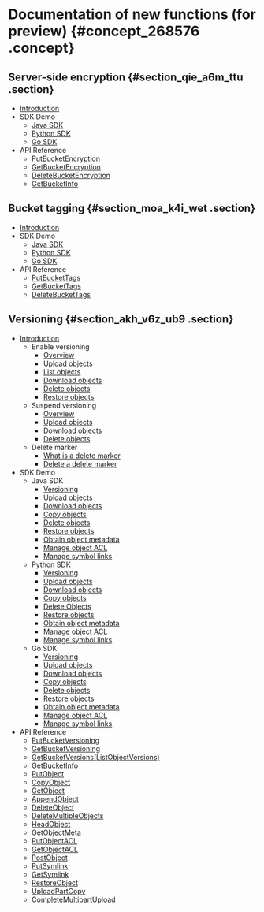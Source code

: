 # Documentation of new functions \(for preview\) {#concept_268576 .concept}

## Server-side encryption {#section_qie_a6m_ttu .section}

-   [Introduction](https://www.alibabacloud.com/help/doc-detail/119320.html)
-   SDK Demo
    -   [Java SDK](https://www.alibabacloud.com/help/doc-detail/119227.html)
    -   [Python SDK](https://www.alibabacloud.com/help/doc-detail/119225.html)
    -   [Go SDK](https://www.alibabacloud.com/help/doc-detail/119226.html)
-   API Reference
    -   [PutBucketEncryption](https://www.alibabacloud.com/help/doc-detail/119236.html)
    -   [GetBucketEncryption](https://www.alibabacloud.com/help/doc-detail/119237.html)
    -   [DeleteBucketEncryption](https://www.alibabacloud.com/help/doc-detail/119238.html)
    -   [GetBucketInfo](https://www.alibabacloud.com/help/doc-detail/119249.html)

## Bucket tagging {#section_moa_k4i_wet .section}

-   [Introduction](https://www.alibabacloud.com/help/zh/doc-detail/119637.html)
-   SDK Demo
    -   [Java SDK](https://www.alibabacloud.com/help/doc-detail/119254.html)
    -   [Python SDK](https://www.alibabacloud.com/help/doc-detail/119256.html)
    -   [Go SDK](https://www.alibabacloud.com/help/doc-detail/119259.html)
-   API Reference
    -   [PutBucketTags](https://www.alibabacloud.com/help/doc-detail/119262.html)
    -   [GetBucketTags](https://www.alibabacloud.com/help/doc-detail/119263.html)
    -   [DeleteBucketTags](https://www.alibabacloud.com/help/doc-detail/119264.html)

## Versioning {#section_akh_v6z_ub9 .section}

-   [Introduction](https://www.alibabacloud.com/help/doc-detail/119296.htm) 
    -   Enable versioning
        -   [Overview](https://www.alibabacloud.com/help/doc-detail/119298.htm)
        -   [Upload objects](https://www.alibabacloud.com/help/doc-detail/119322.htm)
        -   [List objects](https://www.alibabacloud.com/help/doc-detail/119323.htm)
        -   [Download objects](https://www.alibabacloud.com/help/doc-detail/119324.htm)
        -   [Delete objects](https://www.alibabacloud.com/help/doc-detail/119325.htm)
        -   [Restore objects](https://www.alibabacloud.com/help/doc-detail/119326.htm)
    -   Suspend versioning
        -   [Overview](https://www.alibabacloud.com/help/doc-detail/119358.htm)
        -   [Upload objects](https://www.alibabacloud.com/help/doc-detail/119359.htm)
        -   [Download objects](https://www.alibabacloud.com/help/doc-detail/119360.htm)
        -   [Delete objects](https://www.alibabacloud.com/help/doc-detail/119361.htm)
    -   Delete marker
        -   [What is a delete marker](https://www.alibabacloud.com/help/doc-detail/119363.htm)
        -   [Delete a delete marker](https://www.alibabacloud.com/help/doc-detail/119364.htm)
-   SDK Demo
    -   Java SDK
        -   [Versioning](https://www.alibabacloud.com/help/doc-detail/119304.htm)
        -   [Upload objects](https://www.alibabacloud.com/help/doc-detail/119306.htm)
        -   [Download objects](https://www.alibabacloud.com/help/doc-detail/119307.htm)
        -   [Copy objects](https://www.alibabacloud.com/help/doc-detail/119308.htm)
        -   [Delete objects](https://www.alibabacloud.com/help/doc-detail/119309.htm)
        -   [Restore objects](https://www.alibabacloud.com/help/doc-detail/119310.htm)
        -   [Obtain object metadata](https://www.alibabacloud.com/help/doc-detail/119311.htm)
        -   [Manage object ACL](https://www.alibabacloud.com/help/doc-detail/119312.htm)
        -   [Manage symbol links](https://www.alibabacloud.com/help/doc-detail/119313.htm)
    -   Python SDK
        -   [Versioning](https://www.alibabacloud.com/help/doc-detail/119331.htm)
        -   [Upload objects](https://www.alibabacloud.com/help/doc-detail/119342.htm)
        -   [Download objects](https://www.alibabacloud.com/help/doc-detail/119341.htm)
        -   [Copy objects](https://www.alibabacloud.com/help/doc-detail/119340.htm)
        -   [Delete Objects](https://www.alibabacloud.com/help/doc-detail/119339.htm)
        -   [Restore objects](https://www.alibabacloud.com/help/doc-detail/119338.htm)
        -   [Obtain object metadata](https://www.alibabacloud.com/help/doc-detail/119337.htm)
        -   [Manage object ACL](https://www.alibabacloud.com/help/doc-detail/119336.htm)
        -   [Manage symbol links](https://www.alibabacloud.com/help/doc-detail/119335.htm)
    -   Go SDK
        -   [Versioning](https://www.alibabacloud.com/help/doc-detail/119346.htm)
        -   [Upload objects](https://www.alibabacloud.com/help/doc-detail/119355.htm)
        -   [Download objects](https://www.alibabacloud.com/help/doc-detail/119354.htm)
        -   [Copy objects](https://www.alibabacloud.com/help/doc-detail/119353.htm)
        -   [Delete objects](https://www.alibabacloud.com/help/doc-detail/119352.htm)
        -   [Restore objects](https://www.alibabacloud.com/help/doc-detail/119351.htm)
        -   [Obtain object metadata](https://www.alibabacloud.com/help/doc-detail/119350.htm)
        -   [Manage object ACL](https://www.alibabacloud.com/help/doc-detail/119349.htm)
        -   [Manage symbol links](https://www.alibabacloud.com/help/doc-detail/119348.htm)
-   API Reference
    -   [PutBucketVersioning](https://www.alibabacloud.com/help/doc-detail/119366.htm)
    -   [GetBucketVersioning](https://www.alibabacloud.com/help/doc-detail/119367.htm)
    -   [GetBucketVersions\(ListObjectVersions\)](https://www.alibabacloud.com/help/doc-detail/119368.htm)
    -   [GetBucketInfo](https://www.alibabacloud.com/help/doc-detail/119369.htm)
    -   [PutObject](https://www.alibabacloud.com/help/doc-detail/119370.htm)
    -   [CopyObject](https://www.alibabacloud.com/help/doc-detail/119372.htm)
    -   [GetObject](https://www.alibabacloud.com/help/doc-detail/119371.htm)
    -   [AppendObject](https://www.alibabacloud.com/help/doc-detail/119373.htm)
    -   [DeleteObject](https://www.alibabacloud.com/help/doc-detail/119374.htm)
    -   [DeleteMultipleObjects](https://www.alibabacloud.com/help/doc-detail/119375.htm)
    -   [HeadObject](https://www.alibabacloud.com/help/doc-detail/119376.htm)
    -   [GetObjectMeta](https://www.alibabacloud.com/help/doc-detail/119386.htm)
    -   [PutObjectACL](https://www.alibabacloud.com/help/doc-detail/119378.htm)
    -   [GetObjectACL](https://www.alibabacloud.com/help/doc-detail/119379.htm)
    -   [PostObject](https://www.alibabacloud.com/help/doc-detail/119380.htm)
    -   [PutSymlink](https://www.alibabacloud.com/help/doc-detail/119381.htm)
    -   [GetSymlink](https://www.alibabacloud.com/help/doc-detail/119382.htm)
    -   [RestoreObject](https://www.alibabacloud.com/help/doc-detail/119383.htm)
    -   [UploadPartCopy](https://www.alibabacloud.com/help/doc-detail/119384.htm)
    -   [CompleteMultipartUpload](https://www.alibabacloud.com/help/doc-detail/119385.htm)

